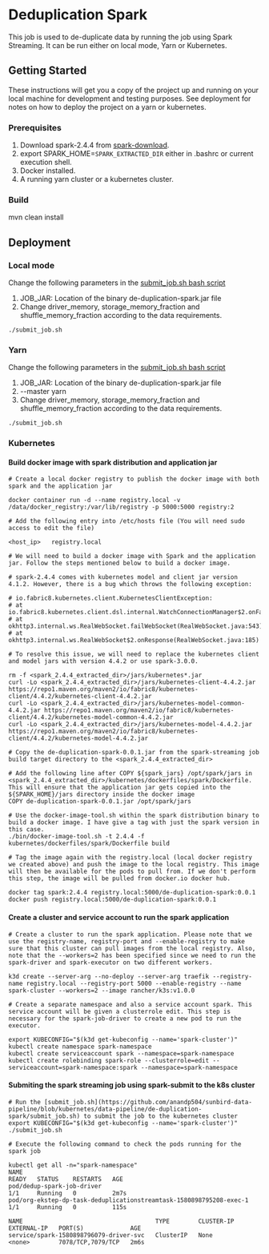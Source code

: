 # Deduplication Spark

This job is used to de-duplicate data by running the job using Spark Streaming. It can be run either on local mode, Yarn or Kubernetes.

## Getting Started

These instructions will get you a copy of the project up and running on your local machine for development and testing purposes. See deployment for notes on how to deploy the project on a yarn or kubernetes.

### Prerequisites

1. Download spark-2.4.4 from [spark-download](https://www.apache.org/dyn/closer.lua/spark/spark-2.4.4/spark-2.4.4-bin-hadoop2.7.tgz). 
2. export SPARK_HOME=`SPARK_EXTRACTED_DIR` either in .bashrc or current execution shell.
4. Docker installed.
5. A running yarn cluster or a kubernetes cluster.

### Build

mvn clean install

## Deployment

### Local mode

Change the following parameters in the [submit_job.sh bash script](https://github.com/anandp504/sunbird-data-pipeline/blob/kubernetes/data-pipeline/de-duplication-spark/submit_job.sh) 

1. JOB_JAR: Location of the binary de-duplication-spark.jar file
2. Change driver_memory, storage_memory_fraction and shuffle_memory_fraction according to the data requirements.

```
./submit_job.sh
```

### Yarn

Change the following parameters in the [submit_job.sh bash script](https://github.com/anandp504/sunbird-data-pipeline/blob/kubernetes/data-pipeline/de-duplication-spark/submit_job.sh) 

1. JOB_JAR: Location of the binary de-duplication-spark.jar file
2. --master yarn
3. Change driver_memory, storage_memory_fraction and shuffle_memory_fraction according to the data requirements.

```
./submit_job.sh
```

### Kubernetes

#### Build docker image with spark distribution and application jar

```
# Create a local docker registry to publish the docker image with both spark and the application jar

docker container run -d --name registry.local -v /data/docker_registry:/var/lib/registry -p 5000:5000 registry:2

# Add the following entry into /etc/hosts file (You will need sudo access to edit the file)

<host_ip>	registry.local

# We will need to build a docker image with Spark and the application jar. Follow the steps mentioned below to build a docker image.

# spark-2.4.4 comes with kubernetes model and client jar version 4.1.2. However, there is a bug which throws the following exception:

# io.fabric8.kubernetes.client.KubernetesClientException: 
# at io.fabric8.kubernetes.client.dsl.internal.WatchConnectionManager$2.onFailure(WatchConnectionManager.java:188)
# at okhttp3.internal.ws.RealWebSocket.failWebSocket(RealWebSocket.java:543)
# at okhttp3.internal.ws.RealWebSocket$2.onResponse(RealWebSocket.java:185)

# To resolve this issue, we will need to replace the kubernetes client and model jars with version 4.4.2 or use spark-3.0.0.

rm -f <spark_2.4.4_extracted_dir>/jars/kubernetes*.jar
curl -Lo <spark_2.4.4_extracted_dir>/jars/kubernetes-client-4.4.2.jar https://repo1.maven.org/maven2/io/fabric8/kubernetes-client/4.4.2/kubernetes-client-4.4.2.jar
curl -Lo <spark_2.4.4_extracted_dir>/jars/kubernetes-model-common-4.4.2.jar https://repo1.maven.org/maven2/io/fabric8/kubernetes-client/4.4.2/kubernetes-model-common-4.4.2.jar
curl -Lo <spark_2.4.4_extracted_dir>/jars/kubernetes-model-4.4.2.jar https://repo1.maven.org/maven2/io/fabric8/kubernetes-client/4.4.2/kubernetes-model-4.4.2.jar

# Copy the de-duplication-spark-0.0.1.jar from the spark-streaming job build target directory to the <spark_2.4.4_extracted_dir>

# Add the following line after COPY ${spark_jars} /opt/spark/jars in <spark_2.4.4_extracted_dir>/kubernetes/dockerfiles/spark/Dockerfile. This will ensure that the application jar gets copied into the ${SPARK_HOME}/jars directory inside the docker image
COPY de-duplication-spark-0.0.1.jar /opt/spark/jars

# Use the docker-image-tool.sh within the spark distribution binary to build a docker image. I have give a tag with just the spark version in this case.
./bin/docker-image-tool.sh -t 2.4.4 -f kubernetes/dockerfiles/spark/Dockerfile build

# Tag the image again with the registry.local (local docker registry we created above) and push the image to the local registry. This image will then be available for the pods to pull from. If we don't perform this step, the image will be pulled from docker.io docker hub.

docker tag spark:2.4.4 registry.local:5000/de-duplication-spark:0.0.1
docker push registry.local:5000/de-duplication-spark:0.0.1
```

#### Create a cluster and service account to run the spark application

```
# Create a cluster to run the spark application. Please note that we use the registry-name, registry-port and --enable-registry to make sure that this cluster can pull images from the local registry. Also, note that the --workers=2 has been specified since we need to run the spark-driver and spark-executor on two different workers.

k3d create --server-arg --no-deploy --server-arg traefik --registry-name registry.local --registry-port 5000 --enable-registry --name spark-cluster --workers=2 --image rancher/k3s:v1.0.0

# Create a separate namespace and also a service account spark. This service account will be given a clusterrole edit. This step is necessary for the spark-job-driver to create a new pod to run the executor.

export KUBECONFIG="$(k3d get-kubeconfig --name='spark-cluster')"
kubectl create namespace spark-namespace
kubectl create serviceaccount spark --namespace=spark-namespace
kubectl create rolebinding spark-role --clusterrole=edit --serviceaccount=spark-namespace:spark --namespace=spark-namespace
```

#### Submiting the spark streaming job using spark-submit to the k8s cluster

```
# Run the [submit_job.sh](https://github.com/anandp504/sunbird-data-pipeline/blob/kubernetes/data-pipeline/de-duplication-spark/submit_job.sh) to submit the job to the kubernetes cluster
export KUBECONFIG="$(k3d get-kubeconfig --name='spark-cluster')"
./submit_job.sh

# Execute the following command to check the pods running for the spark job

kubectl get all -n="spark-namespace"
NAME                                                                  READY   STATUS    RESTARTS   AGE
pod/dedup-spark-job-driver                                            1/1     Running   0          2m7s
pod/org-ekstep-dp-task-deduplicationstreamtask-1580898795208-exec-1   1/1     Running   0          115s

NAME                                     TYPE        CLUSTER-IP   EXTERNAL-IP   PORT(S)             AGE
service/spark-1580898796079-driver-svc   ClusterIP   None         <none>        7078/TCP,7079/TCP   2m6s

```